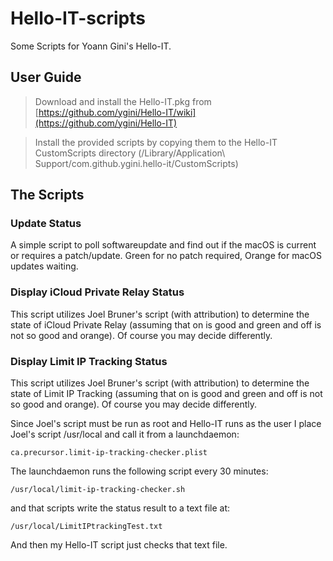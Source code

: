 # Hello-IT-scripts
Some Scripts for Yoann Gini's Hello-IT.

## User Guide

> Download and install the Hello-IT.pkg from [https://github.com/ygini/Hello-IT/wiki](https://github.com/ygini/Hello-IT)

> Install the provided scripts by copying them to the Hello-IT CustomScripts directory (/Library/Application\ Support/com.github.ygini.hello-it/CustomScripts)

## The Scripts

### Update Status

A simple script to poll softwareupdate and find out if the macOS is current or requires a patch/update. Green for no patch required, Orange for macOS updates waiting.

### Display iCloud Private Relay Status

This script utilizes Joel Bruner's script (with attribution) to determine the state of iCloud Private Relay (assuming that on is good and green and off is not so good and orange). Of course you may decide differently.

### Display Limit IP Tracking Status

This script utilizes Joel Bruner's script (with attribution) to determine the state of Limit IP Tracking (assuming that on is good and green and off is not so good and orange). Of course you may decide differently.

Since Joel's script must be run as root and Hello-IT runs as the user I place Joel's script /usr/local and call it from a launchdaemon:

`ca.precursor.limit-ip-tracking-checker.plist`

The launchdaemon runs the following script every 30 minutes:

`/usr/local/limit-ip-tracking-checker.sh`

and that scripts write the status result to a text file at:

`/usr/local/LimitIPtrackingTest.txt`

And then my Hello-IT script just checks that text file.

